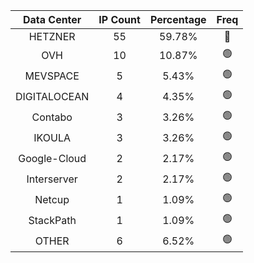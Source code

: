| Data Center | IP Count | Percentage | Freq |
|:------------:|:--------:|:-----------:|:-----:|
| HETZNER | 55 | 59.78% | 🔴 |
| OVH | 10 | 10.87% | 🟢 |
| MEVSPACE | 5 | 5.43% | 🟢 |
| DIGITALOCEAN | 4 | 4.35% | 🟢 |
| Contabo | 3 | 3.26% | 🟢 |
| IKOULA | 3 | 3.26% | 🟢 |
| Google-Cloud | 2 | 2.17% | 🟢 |
| Interserver | 2 | 2.17% | 🟢 |
| Netcup | 1 | 1.09% | 🟢 |
| StackPath | 1 | 1.09% | 🟢 |
| OTHER | 6 | 6.52% | 🟢 |